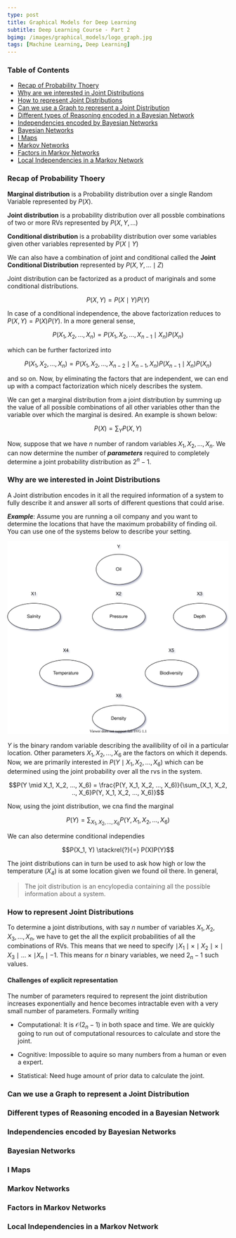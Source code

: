 ```yaml
---
type: post
title: Graphical Models for Deep Learning
subtitle: Deep Learning Course - Part 2
bgimg: /images/graphical_models/logo_graph.jpg
tags: [Machine Learning, Deep Learning]
---
```


### Table of Contents

- [Recap of Probability Thoery](#recap-of-probability-theory)
- [Why are we interested in Joint Distributions](#why-are-we-interested-in-joit-distributions)
- [How to represent Joint Distributions](#how-to-represent-joint-distributions)
- [Can we use a Graph to represent a Joint Distribution](#can-we-use-a-graph-to-represent-a-joint-distribution)
- [Different types of Reasoning encoded in a Bayesian Network](#different-types-of-reasoning-encoded-in-a-bayesian-network)
- [Independencies encoded by Bayesian Networks](#independencies-encoded-by-bayesian-networks)
- [Bayesian Networks](#bayesian-networks)
- [I Maps](#i-maps)
- [Markov Networks](#markov-networks)
- [Factors in Markov Networks](#factors-in-markov-networks)
- [Local Independencies in a Markov Network](#local-independencies-in-a-markov-network)

### Recap of Probability Thoery

**Marginal distribution** is a Probability distribution over a single Random Variable represented by $P(X)$.

**Joint distribution** is a probability distribution over all possble combinations of two or more RVs represented by $P(X, Y, ...)$

**Conditional distribution** is a probability distribution over some variables given other variables represented by $P(X \mid Y)$

We can also have a combination of joint and conditional called the **Joint Conditional Distribution** represented by $P(X, Y, ... \mid Z)$

Joint distribution can be factorized as a product of mariginals and some conditional distributions.

$$P(X, Y) = P(X \mid Y)P(Y)$$

In case of a conditional independence, the above factorization reduces to $P(X, Y)=P(X)P(Y)$. In a more general sense,

$$P(X_1, X_2, ..., X_n) = P(X_1, X_2, ..., X_{n-1} \mid X_n)P(X_n)$$

which can be further factorized into

$$P(X_1, X_2, ..., X_n) = P(X_1, X_2, ..., X_{n-2} \mid X_{n-1}, X_n)P(X_{n-1} \mid X_n)P(X_n)$$

and so on. Now, by eliminating the factors that are independent, we can end up with a compact factorization which nicely describes the system.

We can get a marginal distribution from a joint distribution by summing up the value of all possible combinations of all other variables other than the variable over which the marginal is desired. An example is shown below:

$$P(X) = \sum_{Y}P(X, Y)$$

Now, suppose that we have $n$ number of random variables $X_1, X_2, ..., X_n$. We can now determine the number of ***parameters*** required to completely determine a joint probability distribution as $2^n - 1$.

### Why are we interested in Joint Distributions

A Joint distribution encodes in it all the required information of a system to fully describe it and answer all sorts of different questions that could arise.

***Example***: Assume you are running a oil company and you want to determine the locations that have the maximum probability of finding oil. You can use one of the systems below to describe your setting.

![Oil Graph](/images/graphical_models/oil_graph.svg)

$Y$ is the binary random variable describing the availibility of oil in a particular location. Other parameters $X_1, X_2, ..., X_6$ are the factors on which it depends. Now, we are primarily interested in $P(Y \mid X_1, X_2, ..., X_6)$ which can be determined using the joint probability over all the rvs in the system.

$$P(Y \mid X_1, X_2, ..., X_6) = \frac{P(Y, X_1, X_2, ..., X_6)}{\sum_{X_1, X_2, .., X_6}P(Y, X_1, X_2, ..., X_6)}$$

Now, using the joint distribution, we cna find the marginal

$$P(Y) = \sum_{X_1, X_2, ..., X_6}P(Y, X_1, X_2, ..., X_6)$$

We can also determine conditional independies

$$P(X_1, Y) \stackrel{?}{=} P(X)P(Y)$$

The joint distributions can in turn be used to ask how high or low the temperature ($X_4$) is at some location given we found oil there. In general,

> The joit distribution is an encylopedia containing all the possible information about a system.

### How to represent Joint Distributions

To determine a joint distributions, with say $n$ number of variables $X_1, X_2, X_3, ..., X_n$, we have to get the all the explicit probabilities of all the combinations of RVs. This means that we need to specify $\mid X_1 \mid \times \mid X_2 \mid \times \mid X_3 \mid ... \times \mid X_n \mid - 1$. This means for $n$ binary variables, we need $2_n-1$ such values.

#### Challenges of explicit representation

The number of parameters required to represent the joint distribution increases exponentially and hence becomes intractable even with a very small number of parameters. Formally writing

- Computational: It is $\mathcal{O}(2_n-1)$ in both space and time. We are quickly going to run out of computational resources to calculate and store the joint.

- Cognitive: Impossible to aquire so many numbers from a human or even a expert.

- Statistical: Need huge amount of prior data to calculate the joint.

### Can we use a Graph to represent a Joint Distribution



### Different types of Reasoning encoded in a Bayesian Network

### Independencies encoded by Bayesian Networks

### Bayesian Networks

### I Maps

### Markov Networks

### Factors in Markov Networks

### Local Independencies in a Markov Network
